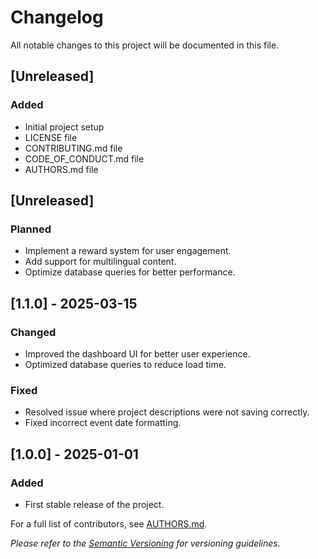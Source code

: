 # Changelog

All notable changes to this project will be documented in this file.

## [Unreleased]
### Added
- Initial project setup
- LICENSE file
- CONTRIBUTING.md file
- CODE_OF_CONDUCT.md file
- AUTHORS.md file

## [Unreleased]
### Planned
- Implement a reward system for user engagement.
- Add support for multilingual content.
- Optimize database queries for better performance.

## [1.1.0] - 2025-03-15
### Changed
- Improved the dashboard UI for better user experience.
- Optimized database queries to reduce load time.

### Fixed
- Resolved issue where project descriptions were not saving correctly.
- Fixed incorrect event date formatting.



## [1.0.0] - 2025-01-01
### Added
- First stable release of the project.

For a full list of contributors, see [AUTHORS.md](AUTHORS.md).


*Please refer to the [Semantic Versioning](https://semver.org/) for versioning guidelines.*
